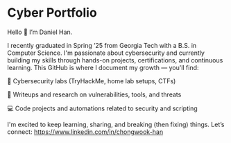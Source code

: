 # Cyber Portfolio
Hello 👋 I’m Daniel Han.

I recently graduated in Spring ’25 from Georgia Tech with a B.S. in Computer Science. I'm passionate about cybersecurity and currently building my skills through hands-on projects, certifications, and continuous learning.
This GitHub is where I document my growth — you'll find:

🚨 Cybersecurity labs (TryHackMe, home lab setups, CTFs)

🔐 Writeups and research on vulnerabilities, tools, and threats

💻 Code projects and automations related to security and scripting

I'm excited to keep learning, sharing, and breaking (then fixing) things.
Let’s connect: https://www.linkedin.com/in/chongwook-han
